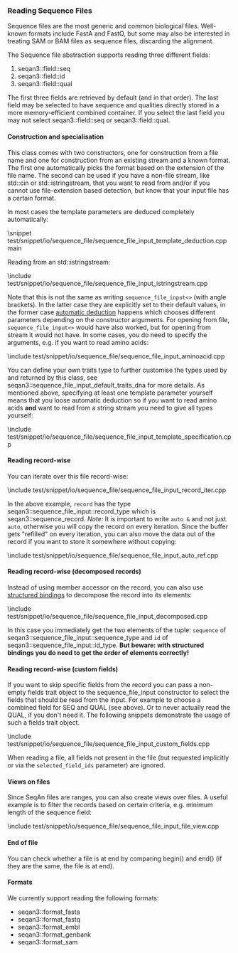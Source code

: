 ### Reading Sequence Files

Sequence files are the most generic and common biological files. Well-known formats include
FastA and FastQ, but some may also be interested in treating SAM or BAM files as sequence
files, discarding the alignment.

The Sequence file abstraction supports reading three different fields:
  1. seqan3::field::seq
  2. seqan3::field::id
  3. seqan3::field::qual

The first three fields are retrieved by default (and in that order). The last field may be selected to have
sequence and qualities directly stored in a more memory-efficient combined container. If you select the last
field you may not select seqan3::field::seq or seqan3::field::qual.

#### Construction and specialisation

This class comes with two constructors, one for construction from a file name and one for construction from
an existing stream and a known format. The first one automatically picks the format based on the extension
of the file name. The second can be used if you have a non-file stream, like std::cin or std::istringstream,
that you want to read from and/or if you cannot use file-extension based detection, but know that your input
file has a certain format.

In most cases the template parameters are deduced completely automatically:

\snippet test/snippet/io/sequence_file/sequence_file_input_template_deduction.cpp main

Reading from an std::istringstream:

\include test/snippet/io/sequence_file/sequence_file_input_istringstream.cpp

Note that this is not the same as writing `sequence_file_input<>` (with angle brackets). In the latter case they are
explicitly set to their default values, in the former case
[automatic deduction](https://en.cppreference.com/w/cpp/language/class_template_argument_deduction) happens which
chooses different parameters depending on the constructor arguments. For opening from file, `sequence_file_input<>`
would have also worked, but for opening from stream it would not have.
In some cases, you do need to specify the arguments, e.g. if you want to read amino acids:

\include test/snippet/io/sequence_file/sequence_file_input_aminoacid.cpp

You can define your own traits type to further customise the types used by and returned by this class, see
seqan3::sequence_file_input_default_traits_dna for more details. As mentioned above, specifying at least one
template parameter yourself means that you loose automatic deduction so if you want to read amino acids **and**
want to read from a string stream you need to give all types yourself:

\include test/snippet/io/sequence_file/sequence_file_input_template_specification.cpp

#### Reading record-wise

You can iterate over this file record-wise:

\include test/snippet/io/sequence_file/sequence_file_input_record_iter.cpp

In the above example, `record` has the type seqan3::sequence_file_input::record_type which is seqan3::sequence_record.
*Note:* It is important to write `auto &` and not just `auto`, otherwise you will copy the record on every iteration.
Since the buffer gets "refilled" on every iteration, you can also move the data out of the record if you want
to store it somewhere without copying:

\include test/snippet/io/sequence_file/sequence_file_input_auto_ref.cpp

#### Reading record-wise (decomposed records)

Instead of using member accessor on the record, you can also use
[structured bindings](https://en.cppreference.com/w/cpp/language/structured_binding)
to decompose the record into its elements:

\include test/snippet/io/sequence_file/sequence_file_input_decomposed.cpp

In this case you immediately get the two elements of the tuple: `sequence` of seqan3::sequence_file_input::sequence_type
and `id` of seqan3::sequence_file_input::id_type.
**But beware: with structured bindings you do need to get the order of elements correctly!**

#### Reading record-wise (custom fields)

If you want to skip specific fields from the record you can pass a non-empty fields trait object to the
sequence_file_input constructor to select the fields that should be read from the input. For example to choose a
combined field for SEQ and QUAL (see above). Or to never actually read the QUAL, if you don't need it.
The following snippets demonstrate the usage of such a fields trait object.

\include test/snippet/io/sequence_file/sequence_file_input_custom_fields.cpp

When reading a file, all fields not present in the file (but requested implicitly or via the `selected_field_ids`
parameter) are ignored.

#### Views on files

Since SeqAn files are ranges, you can also create views over files. A useful example is to filter the records
based on certain criteria, e.g. minimum length of the sequence field:

\include test/snippet/io/sequence_file/sequence_file_input_file_view.cpp

#### End of file

You can check whether a file is at end by comparing begin() and end() (if they are the same, the file is at end).

#### Formats

We currently support reading the following formats:
  * seqan3::format_fasta
  * seqan3::format_fastq
  * seqan3::format_embl
  * seqan3::format_genbank
  * seqan3::format_sam
